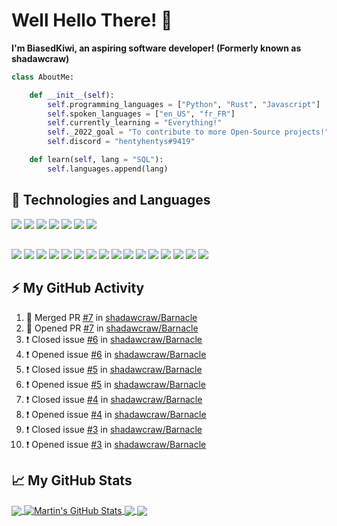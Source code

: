 # Well Hello There! :wave:

**I'm BiasedKiwi, an aspiring software developer! (Formerly known as shadawcraw)**

```python
class AboutMe:

    def __init__(self):
        self.programming_languages = ["Python", "Rust", "Javascript"]
        self.spoken_languages = ["en_US", "fr_FR"]
        self.currently_learning = "Everything!"
        self._2022_goal = "To contribute to more Open-Source projects!"
        self.discord = "hentyhentys#9419"

    def learn(self, lang = "SQL"):
        self.languages.append(lang)
```
## 🔧 Technologies and Languages

 <img src="https://img.shields.io/badge/PyCharm-000000.svg?&style=for-the-badge&logo=PyCharm&logoColor=white"> <img src="https://img.shields.io/badge/Visual_Studio_Code-0078D4?style=for-the-badge&logo=visual%20studio%20code&logoColor=white"> <img src="https://img.shields.io/badge/GIT-E44C30?style=for-the-badge&logo=git&logoColor=white"> <img src="https://img.shields.io/badge/GitHub-100000?style=for-the-badge&logo=github&logoColor=white"> <img src="https://img.shields.io/badge/Linux-FCC624?style=for-the-badge&logo=linux&logoColor=black"> <img src="https://img.shields.io/badge/Arch_Linux-1793D1?style=for-the-badge&logo=arch-linux&logoColor=white"> <img src="https://img.shields.io/badge/Debian-A81D33?style=for-the-badge&logo=debian&logoColor=white">
 
##

<img src="https://img.shields.io/badge/JavaScript-323330?style=for-the-badge&logo=javascript&logoColor=F7DF1E">  <img src="https://img.shields.io/badge/npm-CB3837?style=for-the-badge&logo=npm&logoColor=white"> <img src="https://img.shields.io/badge/HTML5-E34F26?style=for-the-badge&logo=html5&logoColor=white"> <img src="https://img.shields.io/badge/CSS3-1572B6?style=for-the-badge&logo=css3&logoColor=white"> <img src="https://img.shields.io/badge/json-5E5C5C?style=for-the-badge&logo=json&logoColor=white"> <img src="https://img.shields.io/badge/LaTeX-47A141?style=for-the-badge&logo=LaTeX&logoColor=white"> <img src="https://img.shields.io/badge/Python-FFD43B?style=for-the-badge&logo=python&logoColor=blue"> <img src="https://img.shields.io/badge/Rust-black?style=for-the-badge&logo=rust&logoColor=#E57324"> <img src="https://img.shields.io/badge/WebAssembly-654FF0?style=for-the-badge&logo=WebAssembly&logoColor=white"> <img src="https://img.shields.io/badge/Snyk-4C4A73?style=for-the-badge&logo=snyk&logoColor=white"> <img src="https://img.shields.io/badge/Django-092E20?style=for-the-badge&logo=django&logoColor=green"> <img src="https://img.shields.io/badge/Docker-2CA5E0?style=for-the-badge&logo=docker&logoColor=white"> <img src="https://img.shields.io/badge/Flask-000000?style=for-the-badge&logo=flask&logoColor=white"> <img src="https://img.shields.io/badge/Markdown-000000?style=for-the-badge&logo=markdown&logoColor=white"> <img src="https://img.shields.io/badge/GNU%20Bash-4EAA25?style=for-the-badge&logo=GNU%20Bash&logoColor=white"> <img src="https://img.shields.io/badge/powershell-5391FE?style=for-the-badge&logo=powershell&logoColor=white">

## ⚡ My GitHub Activity

<!--START_SECTION:activity-->
1. 🎉 Merged PR [#7](https://github.com/shadawcraw/Barnacle/pull/7) in [shadawcraw/Barnacle](https://github.com/shadawcraw/Barnacle)
2. 💪 Opened PR [#7](https://github.com/shadawcraw/Barnacle/pull/7) in [shadawcraw/Barnacle](https://github.com/shadawcraw/Barnacle)
3. ❗️ Closed issue [#6](https://github.com/shadawcraw/Barnacle/issues/6) in [shadawcraw/Barnacle](https://github.com/shadawcraw/Barnacle)
4. ❗️ Opened issue [#6](https://github.com/shadawcraw/Barnacle/issues/6) in [shadawcraw/Barnacle](https://github.com/shadawcraw/Barnacle)
5. ❗️ Closed issue [#5](https://github.com/shadawcraw/Barnacle/issues/5) in [shadawcraw/Barnacle](https://github.com/shadawcraw/Barnacle)
6. ❗️ Opened issue [#5](https://github.com/shadawcraw/Barnacle/issues/5) in [shadawcraw/Barnacle](https://github.com/shadawcraw/Barnacle)
7. ❗️ Closed issue [#4](https://github.com/shadawcraw/Barnacle/issues/4) in [shadawcraw/Barnacle](https://github.com/shadawcraw/Barnacle)
8. ❗️ Opened issue [#4](https://github.com/shadawcraw/Barnacle/issues/4) in [shadawcraw/Barnacle](https://github.com/shadawcraw/Barnacle)
9. ❗️ Closed issue [#3](https://github.com/shadawcraw/Barnacle/issues/3) in [shadawcraw/Barnacle](https://github.com/shadawcraw/Barnacle)
10. ❗️ Opened issue [#3](https://github.com/shadawcraw/Barnacle/issues/3) in [shadawcraw/Barnacle](https://github.com/shadawcraw/Barnacle)
<!--END_SECTION:activity-->

## 📈 My GitHub Stats

<a href="https://github.com/shadawcraw/shadawcraw">
  <img align="center" src="https://github-readme-stats.vercel.app/api/top-langs/?username=shadawcraw&hide=java,html,tex&title_color=ffffff&theme=dark&langs_count=3&hide_border=true" />
</a>
<a href="https://github.com/shadawcraw/shadawcraw">
  <img align="center" src="https://github-readme-stats.vercel.app/api?username=shadawcraw&show_icons=true&line_height=27&count_private=true&theme=dark&hide_border=true" alt="Martin's GitHub Stats" />
</a>

<a href="https://github.com/shadawcraw/Hadum-Bot">
  <img align="center" src="https://github-readme-stats.vercel.app/api/pin/?username=shadawcraw&repo=Hadum-Bot&theme=dark&hide_border=true" />
</a>


<a href="https://github.com/shadawcraw/higher_lower">
  <img align="center" src="https://github-readme-stats.vercel.app/api/pin/?username=shadawcraw&repo=higher_lower&theme=dark&hide_border=true" />
</a> 

[featured_repo_1]: shadawcraw/Hadum-Bot
[featured_repo_2]: shadawcraw/higher_lower

